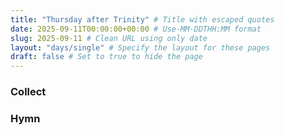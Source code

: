 ```yaml
---
title: "Thursday after Trinity" # Title with escaped quotes
date: 2025-09-11T00:00:00+00:00 # Use-MM-DDTHH:MM format
slug: 2025-09-11 # Clean URL using only date
layout: "days/single" # Specify the layout for these pages
draft: false # Set to true to hide the page
---
```


### Collect


### Hymn